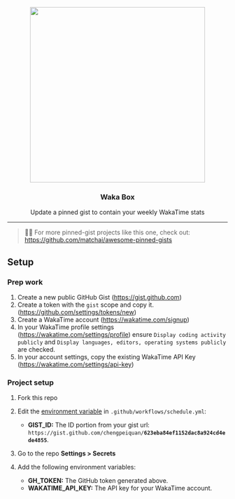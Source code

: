 <p align="center">
  <img width="400" src="https://user-images.githubusercontent.com/4658208/60469862-2e40bf00-9c2c-11e9-87f7-afe164648de4.png">
  <h3 align="center">Waka Box</h3>
  <p align="center">Update a pinned gist to contain your weekly WakaTime stats</p>
</p>

---

> 📌✨ For more pinned-gist projects like this one, check out: https://github.com/matchai/awesome-pinned-gists

## Setup

### Prep work

1. Create a new public GitHub Gist (https://gist.github.com)
2. Create a token with the `gist` scope and copy it. (https://github.com/settings/tokens/new)
3. Create a WakaTime account (https://wakatime.com/signup)
4. In your WakaTime profile settings (https://wakatime.com/settings/profile) ensure `Display coding activity publicly` and `Display languages, editors, operating systems publicly` are checked.
5. In your account settings, copy the existing WakaTime API Key (https://wakatime.com/settings/api-key)

### Project setup

1. Fork this repo 
2. Edit the [environment variable](https://github.com/chengpeiquan/waka-box/blob/master/.github/workflows/schedule.yml#L13-L15) in `.github/workflows/schedule.yml`:

   - **GIST_ID:** The ID portion from your gist url: `https://gist.github.com/chengpeiquan/`**`623eba84ef1152dac8a924cd4ede4855`**.

3. Go to the repo **Settings > Secrets**
4. Add the following environment variables:
   - **GH_TOKEN:** The GitHub token generated above.
   - **WAKATIME_API_KEY:** The API key for your WakaTime account.
